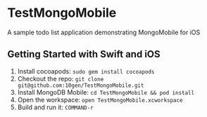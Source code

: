 # TestMongoMobile
A sample todo list application demonstrating MongoMobile for iOS

## Getting Started with Swift and iOS
1. Install cocoapods: `sudo gem install cocoapods`
2. Checkout the repo: `git clone git@github.com:10gen/TestMongoMobile.git`
3. Install MongoDB Mobile: `cd TestMongoMobile && pod install`
4. Open the workspace: `open TestMongoMobile.xcworkspace`
5. Build and run it: `COMMAND-r`

